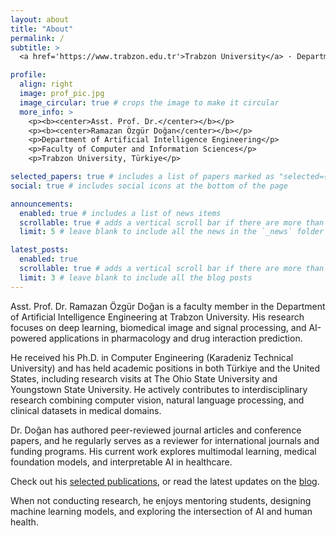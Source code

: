 ```yaml
---
layout: about
title: "About"
permalink: /
subtitle: >
  <a href='https://www.trabzon.edu.tr'>Trabzon University</a> · Department of Artificial Intelligence Engineering · Assistant Professor 

profile:
  align: right
  image: prof_pic.jpg
  image_circular: true # crops the image to make it circular
  more_info: >
    <p><b><center>Asst. Prof. Dr.</center></b></p>
    <p><b><center>Ramazan Özgür Doğan</center></b></p>
    <p>Department of Artificial Intelligence Engineering</p>
    <p>Faculty of Computer and Information Sciences</p>
    <p>Trabzon University, Türkiye</p>

selected_papers: true # includes a list of papers marked as "selected={true}"
social: true # includes social icons at the bottom of the page

announcements:
  enabled: true # includes a list of news items
  scrollable: true # adds a vertical scroll bar if there are more than 3 news items
  limit: 5 # leave blank to include all the news in the `_news` folder

latest_posts:
  enabled: true
  scrollable: true # adds a vertical scroll bar if there are more than 3 new posts items
  limit: 3 # leave blank to include all the blog posts
---
```


Asst. Prof. Dr. Ramazan Özgür Doğan is a faculty member in the Department of Artificial Intelligence Engineering at Trabzon University. His research focuses on deep learning, biomedical image and signal processing, and AI-powered applications in pharmacology and drug interaction prediction.

He received his Ph.D. in Computer Engineering (Karadeniz Technical University) and has held academic positions in both Türkiye and the United States, including research visits at The Ohio State University and Youngstown State University. He actively contributes to interdisciplinary research combining computer vision, natural language processing, and clinical datasets in medical domains.

Dr. Doğan has authored peer-reviewed journal articles and conference papers, and he regularly serves as a reviewer for international journals and funding programs. His current work explores multimodal learning, medical foundation models, and interpretable AI in healthcare.

Check out his [selected publications](/publications/), or read the latest updates on the [blog](/blog/).

When not conducting research, he enjoys mentoring students, designing machine learning models, and exploring the intersection of AI and human health.
